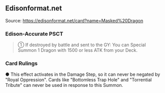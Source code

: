 
## Edisonformat.net

Source: https://edisonformat.net/card?name=Masked%20Dragon

### Edison-Accurate PSCT

> ① If destroyed by battle and sent to the GY:
> You can Special Summon 1 Dragon with 1500 or less ATK from your Deck.

### Card Rulings

● This effect activates in the Damage Step, so it can never be negated by "Royal Oppression".
Cards like "Bottomless Trap Hole" and "Torrential Tribute" can never be used in response to this Summon.
            